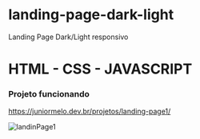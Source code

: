 # landing-page-dark-light
Landing Page Dark/Light responsivo
# HTML - CSS - JAVASCRIPT 
### Projeto funcionando
https://juniormelo.dev.br/projetos/landing-page1/

![landinPage1](https://user-images.githubusercontent.com/22121703/157751003-3319d768-3903-4bc1-b805-97d6e90fcd82.png)
